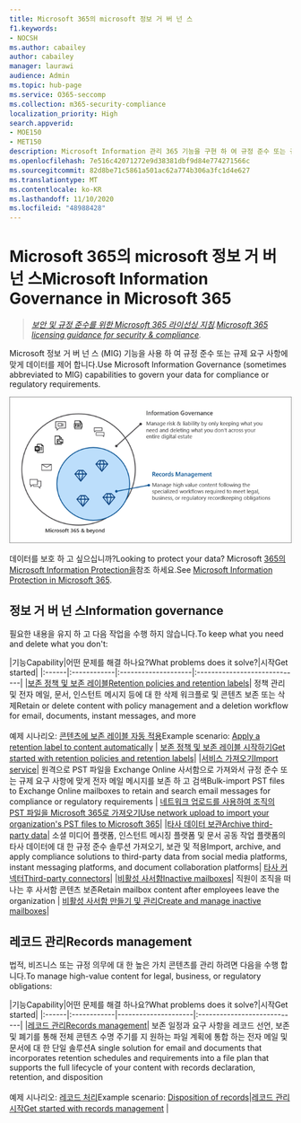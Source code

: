 ```yaml
---
title: Microsoft 365의 microsoft 정보 거 버 넌 스
f1.keywords:
- NOCSH
ms.author: cabailey
author: cabailey
manager: laurawi
audience: Admin
ms.topic: hub-page
ms.service: O365-seccomp
ms.collection: m365-security-compliance
localization_priority: High
search.appverid:
- MOE150
- MET150
description: Microsoft Information 관리 365 기능을 구현 하 여 규정 준수 또는 규제 요구 사항에 맞게 데이터를 제어 합니다.
ms.openlocfilehash: 7e516c42071272e9d38381dbf9d84e774271566c
ms.sourcegitcommit: 82d8be71c5861a501ac62a774b306a3fc1d4e627
ms.translationtype: MT
ms.contentlocale: ko-KR
ms.lasthandoff: 11/10/2020
ms.locfileid: "48988428"
---
```

# <a name="microsoft-information-governance-in-microsoft-365"></a><span data-ttu-id="4ab08-103">Microsoft 365의 microsoft 정보 거 버 넌 스</span><span class="sxs-lookup"><span data-stu-id="4ab08-103">Microsoft Information Governance in Microsoft 365</span></span>

><span data-ttu-id="4ab08-104">*[보안 및 규정 준수를 위한 Microsoft 365 라이선싱 지침](https://aka.ms/ComplianceSD).*</span><span class="sxs-lookup"><span data-stu-id="4ab08-104">*[Microsoft 365 licensing guidance for security & compliance](https://aka.ms/ComplianceSD).*</span></span>

<span data-ttu-id="4ab08-105">Microsoft 정보 거 버 넌 스 (MIG) 기능을 사용 하 여 규정 준수 또는 규제 요구 사항에 맞게 데이터를 제어 합니다.</span><span class="sxs-lookup"><span data-stu-id="4ab08-105">Use Microsoft Information Governance (sometimes abbreviated to MIG) capabilities to govern your data for compliance or regulatory requirements.</span></span>

![데이터 정보 거 버 넌 스 및 레코드 관리 제어](../media/information-governance-records-management.png)

<span data-ttu-id="4ab08-107">데이터를 보호 하 고 싶으십니까?</span><span class="sxs-lookup"><span data-stu-id="4ab08-107">Looking to protect your data?</span></span> <span data-ttu-id="4ab08-108">Microsoft [365의 Microsoft Information Protection을](information-protection.md)참조 하세요.</span><span class="sxs-lookup"><span data-stu-id="4ab08-108">See [Microsoft Information Protection in Microsoft 365](information-protection.md).</span></span>

## <a name="information-governance"></a><span data-ttu-id="4ab08-109">정보 거 버 넌 스</span><span class="sxs-lookup"><span data-stu-id="4ab08-109">Information governance</span></span>

<span data-ttu-id="4ab08-110">필요한 내용을 유지 하 고 다음 작업을 수행 하지 않습니다.</span><span class="sxs-lookup"><span data-stu-id="4ab08-110">To keep what you need and delete what you don't:</span></span>
 
|<span data-ttu-id="4ab08-111">기능</span><span class="sxs-lookup"><span data-stu-id="4ab08-111">Capability</span></span>|<span data-ttu-id="4ab08-112">어떤 문제를 해결 하나요?</span><span class="sxs-lookup"><span data-stu-id="4ab08-112">What problems does it solve?</span></span>|<span data-ttu-id="4ab08-113">시작</span><span class="sxs-lookup"><span data-stu-id="4ab08-113">Get started</span></span>|
|:------|:------------|:--------------------|:-----------------------------|
|[<span data-ttu-id="4ab08-114">보존 정책 및 보존 레이블</span><span class="sxs-lookup"><span data-stu-id="4ab08-114">Retention policies and retention labels</span></span>](retention.md)| <span data-ttu-id="4ab08-115">정책 관리 및 전자 메일, 문서, 인스턴트 메시지 등에 대 한 삭제 워크플로 및 콘텐츠 보존 또는 삭제</span><span class="sxs-lookup"><span data-stu-id="4ab08-115">Retain or delete content with policy management and a deletion workflow for email, documents, instant messages, and more</span></span> <br /><br /><span data-ttu-id="4ab08-116">예제 시나리오: [콘텐츠에 보존 레이블 자동 적용](apply-retention-labels-automatically.md)</span><span class="sxs-lookup"><span data-stu-id="4ab08-116">Example scenario: [Apply a retention label to content automatically](apply-retention-labels-automatically.md)</span></span> | [<span data-ttu-id="4ab08-117">보존 정책 및 보존 레이블 시작하기</span><span class="sxs-lookup"><span data-stu-id="4ab08-117">Get started with retention policies and retention labels</span></span>](get-started-with-retention.md)|
|[<span data-ttu-id="4ab08-118">서비스 가져오기</span><span class="sxs-lookup"><span data-stu-id="4ab08-118">Import service</span></span>](importing-pst-files-to-office-365.md)| <span data-ttu-id="4ab08-119">원격으로 PST 파일을 Exchange Online 사서함으로 가져와서 규정 준수 또는 규제 요구 사항에 맞게 전자 메일 메시지를 보존 하 고 검색</span><span class="sxs-lookup"><span data-stu-id="4ab08-119">Bulk-import PST files to Exchange Online mailboxes to retain and search email messages for compliance or regulatory requirements</span></span> | [<span data-ttu-id="4ab08-120">네트워크 업로드를 사용하여 조직의 PST 파일을 Microsoft 365로 가져오기</span><span class="sxs-lookup"><span data-stu-id="4ab08-120">Use network upload to import your organization's PST files to Microsoft 365</span></span>](use-network-upload-to-import-pst-files.md)|
|[<span data-ttu-id="4ab08-121">타사 데이터 보관</span><span class="sxs-lookup"><span data-stu-id="4ab08-121">Archive third-party data</span></span>](archiving-third-party-data.md)| <span data-ttu-id="4ab08-122">소셜 미디어 플랫폼, 인스턴트 메시징 플랫폼 및 문서 공동 작업 플랫폼의 타사 데이터에 대 한 규정 준수 솔루션 가져오기, 보관 및 적용</span><span class="sxs-lookup"><span data-stu-id="4ab08-122">Import, archive, and apply compliance solutions to third-party data from social media platforms, instant messaging platforms, and document collaboration platforms</span></span>| [<span data-ttu-id="4ab08-123">타사 커넥터</span><span class="sxs-lookup"><span data-stu-id="4ab08-123">Third-party connectors</span></span>](archiving-third-party-data.md#third-party-data-connectors)|
|[<span data-ttu-id="4ab08-124">비활성 사서함</span><span class="sxs-lookup"><span data-stu-id="4ab08-124">Inactive mailboxes</span></span>](inactive-mailboxes-in-office-365.md)| <span data-ttu-id="4ab08-125">직원이 조직을 떠나는 후 사서함 콘텐츠 보존</span><span class="sxs-lookup"><span data-stu-id="4ab08-125">Retain mailbox content after employees leave the organization</span></span> | [<span data-ttu-id="4ab08-126">비활성 사서함 만들기 및 관리</span><span class="sxs-lookup"><span data-stu-id="4ab08-126">Create and manage inactive mailboxes</span></span>](create-and-manage-inactive-mailboxes.md)|

## <a name="records-management"></a><span data-ttu-id="4ab08-127">레코드 관리</span><span class="sxs-lookup"><span data-stu-id="4ab08-127">Records management</span></span>

<span data-ttu-id="4ab08-128">법적, 비즈니스 또는 규정 의무에 대 한 높은 가치 콘텐츠를 관리 하려면 다음을 수행 합니다.</span><span class="sxs-lookup"><span data-stu-id="4ab08-128">To manage high-value content for legal, business, or regulatory obligations:</span></span>

|<span data-ttu-id="4ab08-129">기능</span><span class="sxs-lookup"><span data-stu-id="4ab08-129">Capability</span></span>|<span data-ttu-id="4ab08-130">어떤 문제를 해결 하나요?</span><span class="sxs-lookup"><span data-stu-id="4ab08-130">What problems does it solve?</span></span>|<span data-ttu-id="4ab08-131">시작</span><span class="sxs-lookup"><span data-stu-id="4ab08-131">Get started</span></span>|
|:------|:------------|---------------------|:----------------------------|
|[<span data-ttu-id="4ab08-132">레코드 관리</span><span class="sxs-lookup"><span data-stu-id="4ab08-132">Records management</span></span>](records-management.md)| <span data-ttu-id="4ab08-133">보존 일정과 요구 사항을 레코드 선언, 보존 및 폐기를 통해 전체 콘텐츠 수명 주기를 지 원하는 파일 계획에 통합 하는 전자 메일 및 문서에 대 한 단일 솔루션</span><span class="sxs-lookup"><span data-stu-id="4ab08-133">A single solution for email and documents that incorporates retention schedules and requirements into a file plan that supports the full lifecycle of your content with records declaration, retention, and disposition</span></span> <br /><br /><span data-ttu-id="4ab08-134">예제 시나리오: [레코드 처리](disposition.md#disposition-of-records)</span><span class="sxs-lookup"><span data-stu-id="4ab08-134">Example scenario: [Disposition of records](disposition.md#disposition-of-records)</span></span>|[<span data-ttu-id="4ab08-135">레코드 관리 시작</span><span class="sxs-lookup"><span data-stu-id="4ab08-135">Get started with records management</span></span>](get-started-with-records-management.md) |

